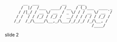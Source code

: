             __  ___          __     ___
           /  |/  /___  ____/ /__  / (_)___  ____ _
          / /|_/ / __ \/ __  / _ \/ / / __ \/ __ `/
         / /  / / /_/ / /_/ /  __/ / / / / / /_/ /
        /_/  /_/\____/\__,_/\___/_/_/_/ /_/\__, /
                                          /____/
















































































slide 2